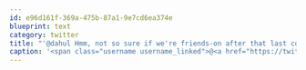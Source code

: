 ```yaml
---
id: e96d161f-369a-475b-87a1-9e7cd6ea374e
blueprint: text
category: twitter
title: "'@dahul Hmm, not so sure if we're friends-on after that last comment.  Wait, what, did you say, roller-derby girl?"
caption: '<span class="username username_linked">@<a href="https://twitter.com/dahul" title="Darren Hull (dahul)">dahul</a></span> Hmm, not so sure if we''re friends-on after that last comment.  Wait, what, did you say, roller-derby girl?'
---
```

